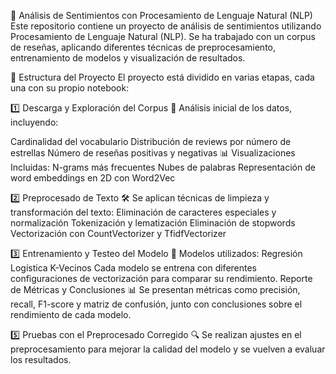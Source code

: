 📌 Análisis de Sentimientos con Procesamiento de Lenguaje Natural (NLP)
Este repositorio contiene un proyecto de análisis de sentimientos utilizando Procesamiento de Lenguaje Natural (NLP). Se ha trabajado con un corpus de reseñas, aplicando diferentes técnicas de preprocesamiento, entrenamiento de modelos y visualización de resultados.

📂 Estructura del Proyecto
El proyecto está dividido en varias etapas, cada una con su propio notebook:

1️⃣ Descarga y Exploración del Corpus
📌 Análisis inicial de los datos, incluyendo:

Cardinalidad del vocabulario
Distribución de reviews por número de estrellas
Número de reseñas positivas y negativas
📊 Visualizaciones Incluidas:
N-grams más frecuentes
Nubes de palabras
Representación de word embeddings en 2D con Word2Vec

2️⃣ Preprocesado de Texto
🛠 Se aplican técnicas de limpieza y transformación del texto:
Eliminación de caracteres especiales y normalización
Tokenización y lematización
Eliminación de stopwords
Vectorización con CountVectorizer y TfidfVectorizer

3️⃣ Entrenamiento y Testeo del Modelo
🎯 Modelos utilizados:
Regresión Logística
K-Vecinos
Cada modelo se entrena con diferentes configuraciones de vectorización para comparar su rendimiento.
Reporte de Métricas y Conclusiones
📊 Se presentan métricas como precisión, recall, F1-score y matriz de confusión, junto con conclusiones sobre el rendimiento de cada modelo.

5️⃣ Pruebas con el Preprocesado Corregido
🔍 Se realizan ajustes en el preprocesamiento para mejorar la calidad del modelo y se vuelven a evaluar los resultados.

